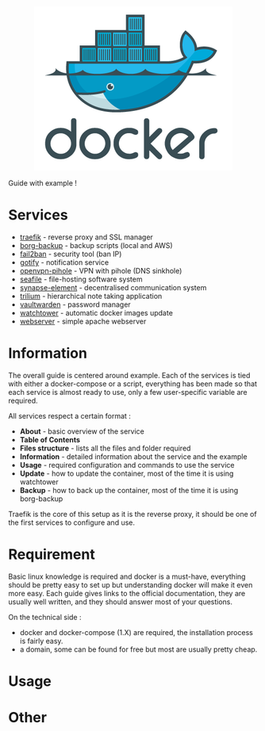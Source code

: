 <p align="center">
<img src="_utilities/docker.png" width="400" alt="docker" title="docker" />
</p>

Guide with example !

# Services

* [traefik](traefik/) - reverse proxy and SSL manager
* [borg-backup](borg-backup/) - backup scripts (local and AWS)
* [fail2ban](fail2ban/) - security tool (ban IP)
* [gotify](gotify/) - notification service
* [openvpn-pihole](openvpn-pihole/) - VPN with pihole (DNS sinkhole)
* [seafile](seafile/) - file-hosting software system
* [synapse-element](synapse-element/) - decentralised communication system
* [trilium](trilium/) - hierarchical note taking application
* [vaultwarden](vaultwarden/) - password manager
* [watchtower](watchtower/) - automatic docker images update
* [webserver](webserver/) - simple apache webserver

# Information

The overall guide is centered around example. Each of the services is tied with either a docker-compose or a script, everything has been made so that each service is almost ready to use, only a few user-specific variable are required.

All services respect a certain format :

- **About** - basic overview of the service
- **Table of Contents**
- **Files structure** - lists all the files and folder required
- **Information** - detailed information about the service and the example
- **Usage** - required configuration and commands to use the service
- **Update** - how to update the container, most of the time it is using watchtower
- **Backup** - how to back up the container, most of the time it is using borg-backup

Traefik is the core of this setup as it is the reverse proxy, it should be one of the first services to configure and use.

# Requirement

Basic linux knowledge is required and docker is a must-have, everything should be pretty easy to set up but understanding docker will make it even more easy.
Each guide gives links to the official documentation, they are usually well written, and they should answer most of your questions.

On the technical side :

* docker and docker-compose (1.X) are required, the installation process is fairly easy.
* a domain, some can be found for free but most are usually pretty cheap.

# Usage



# Other

